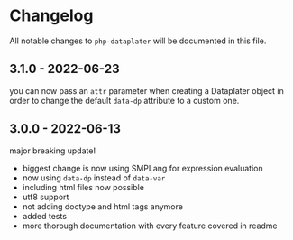 # Changelog

All notable changes to `php-dataplater` will be documented in this file.

## 3.1.0 - 2022-06-23

you can now pass an `attr` parameter when creating a Dataplater object in order to change the default `data-dp` attribute to a custom one.

## 3.0.0 - 2022-06-13

major breaking update!

- biggest change is now using SMPLang for expression evaluation
- now using `data-dp` instead of `data-var`
- including html files now possible
- utf8 support
- not adding doctype and html tags anymore
- added tests
- more thorough documentation with every feature covered in readme

